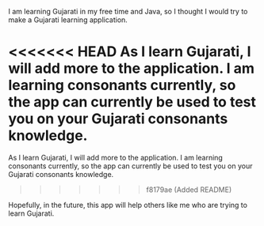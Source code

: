 I am learning Gujarati in my free time and Java, so I thought I would try to make a Gujarati learning application.

<<<<<<< HEAD
As I learn Gujarati, I will add more to the application. 
I am learning consonants currently, so the app can currently be used to test you on your Gujarati consonants knowledge.
=======
As I learn Gujarati, I will add more to the application. I am learning consonants currently, so the app can currently be used to test you on your Gujarati consonants knowledge.
>>>>>>> f8179ae (Added README)

Hopefully, in the future, this app will help others like me who are trying to learn Gujarati.

